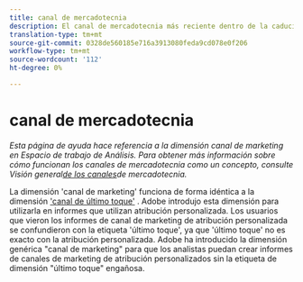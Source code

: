 ```yaml
---
title: canal de mercadotecnia
description: El canal de mercadotecnia más reciente dentro de la caducidad del compromiso del visitante.
translation-type: tm+mt
source-git-commit: 0328de560185e716a3913080feda9cd078e0f206
workflow-type: tm+mt
source-wordcount: '112'
ht-degree: 0%

---
```



# canal de mercadotecnia

*Esta página de ayuda hace referencia a la dimensión canal de marketing en Espacio de trabajo de Análisis. Para obtener más información sobre cómo funcionan los canales de mercadotecnia como un concepto, consulte Visión general[de los canales](../c-marketing-channels/c-getting-started-mchannel.md)de mercadotecnia.*

La dimensión &#39;canal de marketing&#39; funciona de forma idéntica a la dimensión [&#39;canal de último toque&#39;](last-touch-channel.md) . Adobe introdujo esta dimensión para utilizarla en informes que utilizan atribución personalizada. Los usuarios que vieron los informes de canal de marketing de atribución personalizada se confundieron con la etiqueta &#39;último toque&#39;, ya que &#39;último toque&#39; no es exacto con la atribución personalizada. Adobe ha introducido la dimensión genérica &quot;canal de marketing&quot; para que los analistas puedan crear informes de canales de marketing de atribución personalizados sin la etiqueta de dimensión &quot;último toque&quot; engañosa.
